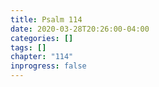```yaml
---
title: Psalm 114
date: 2020-03-28T20:26:00-04:00
categories: []
tags: []
chapter: "114"
inprogress: false
---
```


